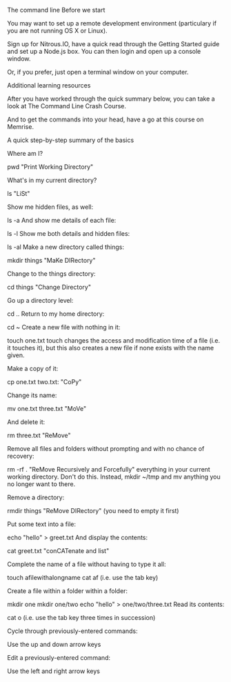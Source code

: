 The command line
Before we start

You may want to set up a remote development environment (particulary if you are not running OS X or Linux).

Sign up for Nitrous.IO, have a quick read through the Getting Started guide and set up a Node.js box. You can then login and open up a console window.

Or, if you prefer, just open a terminal window on your computer.

Additional learning resources

After you have worked through the quick summary below, you can take a look at The Command Line Crash Course.

And to get the commands into your head, have a go at this course on Memrise.

A quick step-by-step summary of the basics

Where am I?

pwd
"Print Working Directory"

What's in my current directory?

ls
"LiSt"

Show me hidden files, as well:

ls -a
And show me details of each file:

ls -l
Show me both details and hidden files:

ls -al
Make a new directory called things:

mkdir things
"MaKe DIRectory"

Change to the things directory:

cd things
"Change Directory"

Go up a directory level:

cd ..
Return to my home directory:

cd ~
Create a new file with nothing in it:

touch one.txt
touch changes the access and modification time of a file (i.e. it touches it), but this also creates a new file if none exists with the name given.

Make a copy of it:

cp one.txt two.txt:
"CoPy"

Change its name:

mv one.txt three.txt
"MoVe"

And delete it:

rm three.txt
"ReMove"

Remove all files and folders without prompting and with no chance of recovery:

rm -rf .
"ReMove Recursively and Forcefully" everything in your current working directory. Don't do this. Instead, mkdir ~/tmp and mv anything you no longer want to there.

Remove a directory:

rmdir things
"ReMove DIRectory" (you need to empty it first)

Put some text into a file:

echo "hello" > greet.txt
And display the contents:

cat greet.txt
"conCATenate and list"

Complete the name of a file without having to type it all:

touch afilewithalongname
cat af<tab>
(i.e. use the tab key)

Create a file within a folder within a folder:

mkdir one
mkdir one/two
echo "hello" > one/two/three.txt
Read its contents:

cat o<tab><tab><tab>
(i.e. use the tab key three times in succession)

Cycle through previously-entered commands:

Use the up and down arrow keys

Edit a previously-entered command:

Use the left and right arrow keys